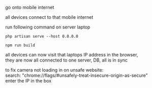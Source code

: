 go onto mobile internet

all devices connect to that mobile internet

run following command on server laptop
```console
php artisan serve --host 0.0.0.0

npm run build
```  

all devices can now visit that laptops IP address in the browser,  
they are now all connected to one server, DB, all is in sync

to fix camera not loading in on unsafe website:  
search: "chrome://flags/#unsafely-treat-insecure-origin-as-secure"  
enter the IP in the box